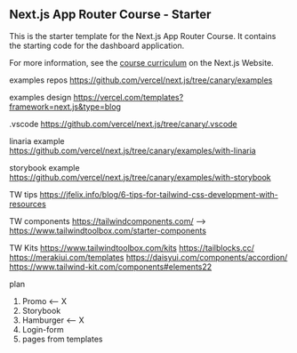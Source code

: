 ## Next.js App Router Course - Starter

This is the starter template for the Next.js App Router Course. It contains the starting code for the dashboard application.

For more information, see the [course curriculum](https://nextjs.org/learn) on the Next.js Website.


examples repos
https://github.com/vercel/next.js/tree/canary/examples

examples design
https://vercel.com/templates?framework=next.js&type=blog

.vscode
https://github.com/vercel/next.js/tree/canary/.vscode

linaria example
https://github.com/vercel/next.js/tree/canary/examples/with-linaria

storybook example
https://github.com/vercel/next.js/tree/canary/examples/with-storybook

TW tips
https://jfelix.info/blog/6-tips-for-tailwind-css-development-with-resources

TW components
https://tailwindcomponents.com/ -->
https://www.tailwindtoolbox.com/starter-components

TW Kits
https://www.tailwindtoolbox.com/kits
https://tailblocks.cc/
https://merakiui.com/templates 
https://daisyui.com/components/accordion/
https://www.tailwind-kit.com/components#elements22


plan
1. Promo         <-- X
2. Storybook
3. Hamburger     <-- X
4. Login-form
5. pages from templates
